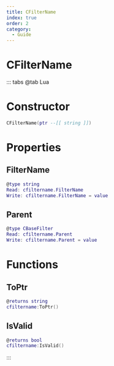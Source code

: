 ```yaml
---
title: CFilterName
index: true
order: 2
category:
  - Guide
---
```


# CFilterName

::: tabs
@tab Lua
# Constructor
```lua
CFilterName(ptr --[[ string ]])
```
# Properties
## FilterName 
```lua
@type string
Read: cfiltername.FilterName
Write: cfiltername.FilterName = value
```
## Parent 
```lua
@type CBaseFilter
Read: cfiltername.Parent
Write: cfiltername.Parent = value
```
# Functions
## ToPtr
```lua
@returns string
cfiltername:ToPtr()
```
## IsValid
```lua
@returns bool
cfiltername:IsValid()
```

:::